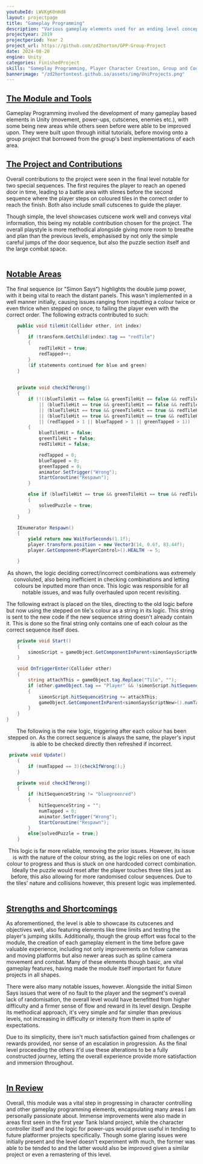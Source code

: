```yaml
---
youtubeId: LWVKgK0nHd8
layout: projectpage
title: "Gameplay Programming"
description: "Various gameplay elements used for an ending level concept"
projectyear: 2019
projectperiod: Year 2
project_url: https://github.com/zd2horton/GPP-Group-Project
date: 2024-08-20
engine: Unity
categories: FinishedProject
skills: "Gameplay Programming, Player Character Creation, Group and Coding Co-Ordination, and More"
bannerimage: "/zd2hortontest.github.io/assets/img/UniProjects.png"
---
```


<p style="text-align: center;">
<h2><ins>The Module and Tools</ins></h2>
Gameplay Programming involved the development of many gameplay based elements in Unity (movement, power-ups, cutscenes, enemies etc.), with some being new areas while others seen before were able to be improved upon. They were built upon through initial tutorials, before moving onto a group project that borrowed from the group's best implementations of each area.<br>


<h2><ins>The Project and Contributions</ins></h2> 
Overall contributions to the project were seen in the final level notable for two special sequences. The first requires the player to reach an opened door in time, leading to a battle area with slimes before the second sequence where the player steps on coloured tiles in the correct order to reach the finish. Both also include small cutscenes to guide the player.<br>

Though simple, the level showcases cutscene work well and conveys vital information, this being my notable contribution chosen for the project. The overall playstyle is more methodical alongside giving more room to breathe and plan than the previous levels, emphasised by not only the simple careful jumps of the door sequence, but also the puzzle section itself and the large combat space.<br><br>


<h2><ins>Notable Areas</ins></h2>
The final sequence (or "Simon Says") highlights the double jump power, with it being vital to reach the distant panels. This wasn't implemented in a well manner initially, causing issues ranging from inputting a colour twice or even thrice when stepped on once, to failing the player even with the correct order. The following extracts contributed to such: </p>


```cs
    public void tileHit(Collider other, int index)
    {
        if (transform.GetChild(index).tag == "redTile")
        {
            redTileHit = true;
            redTapped++;
        }
		(if statements continued for blue and green)
    }
	
	
    private void checkIfWrong()
    {
        if (!((blueTileHit == false && greenTileHit == false && redTileHit == false)
            || (blueTileHit == true && greenTileHit == false && redTileHit == false)
            || (blueTileHit == true && greenTileHit == true && redTileHit == false)
            || (blueTileHit == true && greenTileHit == true && redTileHit == true))
            || (redTapped > 1 || blueTapped > 1 || greenTapped > 1))
        {
            blueTileHit = false;
            greenTileHit = false;
            redTileHit = false;

            redTapped = 0;
            blueTapped = 0;
            greenTapped = 0;
            animator.SetTrigger("Wrong");
            StartCoroutine("Respawn");
        }

        else if (blueTileHit == true && greenTileHit == true && redTileHit == true)
        {
            solvedPuzzle = true;
        }
    }

    IEnumerator Respawn()
    {
        yield return new WaitForSeconds(1.1f);
        player.transform.position = new Vector3(14, 0.6f, 83.44f);
        player.GetComponent<PlayerControl>().HEALTH -= 5;

    }
```

<p style="text-align: center;">
As shown, the logic deciding correct/incorrect combinations was extremely convoluted, also being inefficient in checking combinations and letting colours be inputted more than once. This logic was responsible for all notable issues, and was fully overhauled upon recent revisiting.<br>

The following extract is placed on the tiles, directing to the old logic before but now using the stepped on tile's colour as a string in its logic. This string is sent to the new code if the new sequence string doesn't already contain it. This is done so the final string only contains one of each colour as the correct sequence itself does.</p>


```cs 
    private void Start()
    {
		simonScript = gameObject.GetComponentInParent<simonSaysScriptNew>();
	}

    void OnTriggerEnter(Collider other)
    {
		string attachThis = gameObject.tag.Replace("Tile", "");
		if (other.gameObject.tag == "Player" && !simonScript.hitSequenceString.Contains(attachThis))
        {
			simonScript.hitSequenceString += attachThis;
			gameObject.GetComponentInParent<simonSaysScriptNew>().numTapped++;
		}
    }
}
```

<p style="text-align: center;">
The following is the new logic, triggering after each colour has been stepped on. As the correct sequence is always the same, the player's input is able to be checked directly then refreshed if incorrect. </p>

```cs
 private void Update()
    {
        if (numTapped == 3){checkIfWrong();}
    }

    private void checkIfWrong()
    {
        if (hitSequenceString != "bluegreenred")
        {
            hitSequenceString = "";
            numTapped = 0;
            animator.SetTrigger("Wrong");
            StartCoroutine("Respawn");
        }
        else{solvedPuzzle = true;}
    }
```
<p style="text-align: center;">
This logic is far more reliable, removing the prior issues. However, its issue is with the nature of the colour string, as the logic relies on one of each colour to progress and thus is stuck on one hardcoded correct combination. Ideally the puzzle would reset after the player touches three tiles just as before, this also allowing for more randomised colour sequences. Due to the tiles' nature and collisions however, this present logic was implemented. <br><br>


<h2><ins>Strengths and Shortcomings</ins></h2>
As aforementioned, the level is able to showcase its cutscenes and objectives well, also featuring elements like time limits and testing the player's jumping skills. Additionally, though the group effort was focal to the module, the creation of each gameplay element in the time before gave valuable experience, including not only improvements on follow cameras and moving platforms but also newer areas such as spline camera movement and combat. Many of these elements though basic, are vital gameplay features, having made the module itself important for future projects in all shapes.<br>

There were also many notable issues, however. Alongside the initial Simon Says issues that were of no fault to the player and the segment's overall lack of randomisation, the overall level would have benefitted from higher difficulty and a firmer sense of flow and reward in its level design. Despite its methodical approach, it's very simple and far simpler than previous levels, not increasing in difficulty or intensity from them in spite of expectations.<br>

Due to its simplicity, there isn't much satisfaction gained from challenges or rewards provided, nor sense of an escalation in progression. As the final level proceeding the others it'd use these alterations to be a fully constructed journey, letting the overall experience provide more satisfaction and immersion throughout.<br><br>


<h2><ins>In Review</ins></h2>
Overall, this module was a vital step in progressing in character controlling and other gameplay programming elements, encapsulating many areas I am personally passionate about. Immense improvements were also made in areas first seen in the first year Tank Island project, while the character controller itself and the logic for power-ups would prove useful in tending to future platformer projects specifically. Though some glaring issues were initially present and the level doesn't experiment with much, the former was able to be tended to and the latter would also be improved given a similar project or even a remastering of this level.</p>